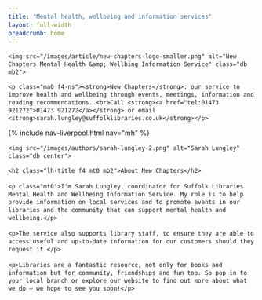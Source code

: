 ```yaml
---
title: "Mental health, wellbeing and information services"
layout: full-width
breadcrumb: home
---
```


<div class="flex-l flex-wrap-l mb3">

  <div class="w-third-l pr3-l">

    <img src="/images/article/new-chapters-logo-smaller.png" alt="New Chapters Mental Health &amp; Wellbing Information Service" class="db mb2">

  </div>

  <div class="w-two-thirds-l pl3-l">

    <p class="ma0 f4-ns"><strong>New Chapters</strong>: our service to improve health and wellbeing through events, meetings, information and reading recommendations. <br>Call <strong><a href="tel:01473 921272">01473 921272</a></strong> or email <strong>sarah.lungley@suffolklibraries.co.uk</strong></p>

  </div>

</div>

<div class="pt1 bt bw2 b--light-gray mb3">

  {% include nav-liverpool.html nav="mh" %}

</div>

<div class="pt1 bt bw2 b--light-gray mb3 flex flex-wrap">

  <div class="w-third pr2 pr3-ns">

    <img src="/images/authors/sarah-lungley-2.png" alt="Sarah Lungley" class="db center">

  </div>

  <div class="w-two-thirds pl2 pl3-ns">

    <h2 class="lh-title f4 mt0 mb2">About New Chapters</h2>

    <p class="mt0">I'm Sarah Lungley, coordinator for Suffolk Libraries Mental Health and Wellbeing Information Service. My role is to help provide information on local services and to promote events in our libraries and the community that can support mental health and wellbeing.</p>

    <p>The service also supports library staff, to ensure they are able to access useful and up-to-date information for our customers should they request it.</p>

    <p>Libraries are a fantastic resource, not only for books and information but for community, friendships and fun too. So pop in to your local branch or explore our website to find out more about what we do – we hope to see you soon!</p>

  </div>

</div>
